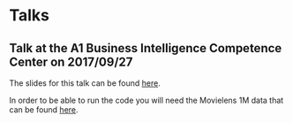 # Talks

## Talk at the A1 Business Intelligence Competence Center on 2017/09/27

The slides for this talk can be found [here](http://bit.ly/data-science-with-python-2017-09-27).

In order to be able to run the code you will need the Movielens 1M data that can be found [here](https://grouplens.org/datasets/movielens/1m/).

